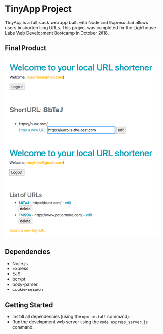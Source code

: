 # TinyApp Project

TinyApp is a full stack web app built with Node and Express that allows users to shorten long URLs. This project was completed for the Lighthouse Labs Web Development Bootcamp in October 2018.

## Final Product

!["URLs page:"](https://github.com/lavieenrosy/tinyapp/blob/master/docs/urls-id-page.png?raw=true)
!["Page for a specific tiny URL:"](https://github.com/lavieenrosy/tinyapp/blob/master/docs/urls-page.png?raw=true)

## Dependencies

- Node.js
- Express
- EJS
- bcrypt
- body-parser
- cookie-session

## Getting Started

- Install all dependencies (using the `npm install` command).
- Run the development web server using the `node express_server.js` command.
